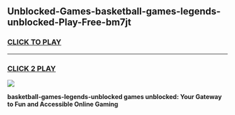 
## Unblocked-Games-basketball-games-legends-unblocked-Play-Free-bm7jt
<h3>
<a href="https://premium76.site?title=basketball-games-legends-unblocked&ref=20A">CLICK TO PLAY</a></h3>
<hr>

<h3>
<a href="https://premium76.site?title=basketball-games-legends-unblocked&ref=20A">CLICK 2 PLAY</a>
  
</h3>

<a href="https://premium76.site?title=basketball-games-legends-unblocked&ref=20A"><img src="https://clearcache.store/games.png"></a>


**basketball-games-legends-unblocked games unblocked: Your Gateway to Fun and Accessible Online Gaming**
